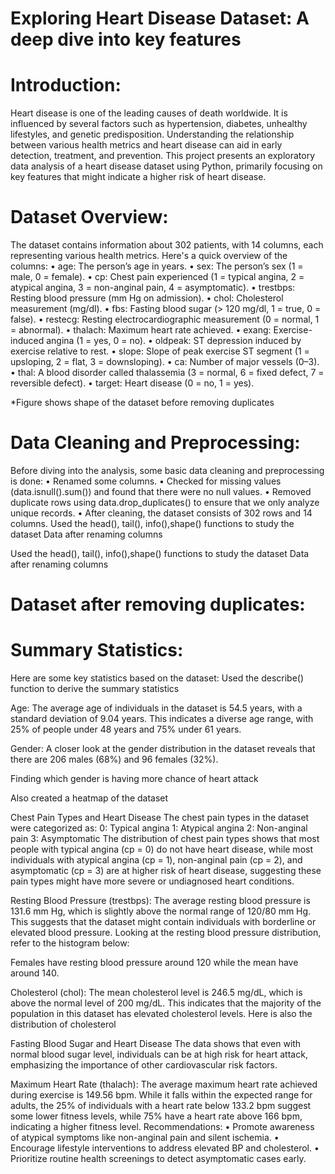 # Exploring Heart Disease Dataset: A deep dive into key features

# Introduction: 
Heart disease is one of the leading causes of death worldwide. It is influenced by several factors such as hypertension, diabetes, unhealthy lifestyles, and genetic predisposition. Understanding the relationship between various health metrics and heart disease can aid in early detection, treatment, and prevention. This project presents an exploratory data analysis of a heart disease dataset using Python, primarily focusing on key features that might indicate a higher risk of heart disease.
# Dataset Overview: 
The dataset contains information about 302 patients, with 14 columns, each representing various health metrics. Here's a quick overview of the columns:
•	age: The person’s age in years.
•	sex: The person’s sex (1 = male, 0 = female).
•	cp: Chest pain experienced (1 = typical angina, 2 = atypical angina, 3 = non-anginal pain, 4 = asymptomatic).
•	trestbps: Resting blood pressure (mm Hg on admission).
•	chol: Cholesterol measurement (mg/dl).
•	fbs: Fasting blood sugar (> 120 mg/dl, 1 = true, 0 = false).
•	restecg: Resting electrocardiographic measurement (0 = normal, 1 = abnormal).
•	thalach: Maximum heart rate achieved.
•	exang: Exercise-induced angina (1 = yes, 0 = no).
•	oldpeak: ST depression induced by exercise relative to rest.
•	slope: Slope of peak exercise ST segment (1 = upsloping, 2 = flat, 3 = downsloping).
•	ca: Number of major vessels (0–3).
•	thal: A blood disorder called thalassemia (3 = normal, 6 = fixed defect, 7 = reversible defect).
•	target: Heart disease (0 = no, 1 = yes).


*Figure shows shape of the dataset before removing duplicates



# Data Cleaning and Preprocessing:
Before diving into the analysis, some basic data cleaning and preprocessing is done:
•	Renamed some columns.
•	Checked for missing values (data.isnull().sum()) and found that there were no null values.
•	Removed duplicate rows using data.drop_duplicates() to ensure that we only analyze unique records.
•	After cleaning, the dataset consists of 302 rows and 14 columns.
Used the head(), tail(), info(),shape() functions to study the dataset
Data after renaming columns


Used the head(), tail(), info(),shape() functions to study the dataset
Data after renaming columns


# Dataset after removing duplicates:


# Summary Statistics:
Here are some key statistics based on the dataset:
Used the describe() function to derive the summary statistics

Age: The average age of individuals in the dataset is 54.5 years, with a standard deviation of 9.04 years. This indicates a diverse age range, with 25% of people under 48 years and 75% under 61 years.

Gender: A closer look at the gender distribution in the dataset reveals that there are 206 males (68%) and 96 females (32%). 


Finding which gender is having more chance of heart attack

Also created a heatmap of the dataset


Chest Pain Types and Heart Disease
The chest pain types in the dataset were categorized as:
0: Typical angina
1: Atypical angina
2: Non-anginal pain
3: Asymptomatic
The distribution of chest pain types shows that most people with typical angina (cp = 0) do not have heart disease, while most individuals with atypical angina (cp = 1), non-anginal pain (cp = 2), and asymptomatic (cp = 3) are at higher risk of heart disease, suggesting these pain types might have more severe or undiagnosed heart conditions.




Resting Blood Pressure (trestbps): The average resting blood pressure is 131.6 mm Hg, which is slightly above the normal range of 120/80 mm Hg. This suggests that the dataset might contain individuals with borderline or elevated blood pressure.
Looking at the resting blood pressure distribution, refer to the histogram below:


Females have resting blood pressure around 120 while the mean have around 140.

Cholesterol (chol): The mean cholesterol level is 246.5 mg/dL, which is above the normal level of 200 mg/dL. This indicates that the majority of the population in this dataset has elevated cholesterol levels. Here is also the distribution of cholesterol 

Fasting Blood Sugar and Heart Disease
The data shows that even with normal blood sugar level, individuals can be at high risk for heart attack, emphasizing the importance of other cardiovascular risk factors. 

Maximum Heart Rate (thalach): The average maximum heart rate achieved during exercise is 149.56 bpm. While it falls within the expected range for adults, the 25% of individuals with a heart rate below 133.2 bpm suggest some lower fitness levels, while 75% have a heart rate above 166 bpm, indicating a higher fitness level.
Recommendations:
•	Promote awareness of atypical symptoms like non-anginal pain and silent ischemia.
•	Encourage lifestyle interventions to address elevated BP and cholesterol.
•	Prioritize routine health screenings to detect asymptomatic cases early.

